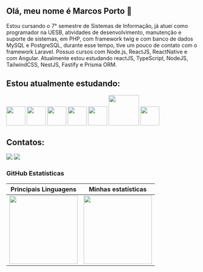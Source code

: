 ## Olá, meu nome é Marcos Porto 👋

Estou cursando o 7° semestre de Sistemas de Informação, já atuei como programador na UESB, atividades de desenvolvimento, manutenção e suporte de sistemas, em PHP, com framework twig e com banco de dados MySQL e PostgreSQL, durante esse tempo, tive um pouco de contato com o framework Laravel. Possuo cursos com Node.js, ReactJS, ReactNative e com Angular. Atualmente estou estudando reactJS, TypeScript, NodeJS, TailwindCSS, NestJS, Fastify e Prisma ORM.

## Estou atualmente estudando:

<img src="https://cdn.jsdelivr.net/gh/devicons/devicon/icons/react/react-original-wordmark.svg" width="50" height="50"/> <img src="https://cdn.jsdelivr.net/gh/devicons/devicon/icons/nodejs/nodejs-original-wordmark.svg"  width="50" height="50"/> <img  src="https://cdn.jsdelivr.net/gh/devicons/devicon/icons/typescript/typescript-original.svg" width="50" height="50"/> <img src="https://cdn.jsdelivr.net/gh/devicons/devicon/icons/html5/html5-original-wordmark.svg" width="50" height="50"/> <img src="https://cdn.jsdelivr.net/gh/devicons/devicon/icons/css3/css3-original-wordmark.svg" width="50" height="50"/> <img src="https://cdn.jsdelivr.net/gh/devicons/devicon/icons/tailwindcss/tailwindcss-original-wordmark.svg" width="80" height="80"/> <img src="https://cdn.jsdelivr.net/gh/devicons/devicon/icons/nestjs/nestjs-plain.svg" width="50" height="50"/>
          
          
          

## Contatos:

<div>

<a href="https://instagram.com/marqu1nhosp" target="_blank"><img src="https://img.shields.io/badge/-Instagram-%23E4405F?style=for-the-badge&logo=instagram&logoColor=white" target="_blank"></a> <a href="https://www.linkedin.com/in/marcos-porto-7135521b7/" target="_blank"> <img src="https://img.shields.io/badge/-LinkedIn-%230077B5?style=for-the-badge&logo=linkedin&logoColor=white" target="_blank"></a>   
</div>

  
  <h3>GitHub Estatísticas</h3>

Principais Linguagens   |    Minhas estatísticas 
:-------------------------:|:-------------------------:
<img height="180em" src="https://github-readme-stats.vercel.app/api/top-langs/?username=marqu1nhosp&layout=compact&langs_count=7&theme=dracula"/> | <img height="180em" src="https://github-readme-stats-sigma-five.vercel.app/api?username=marqu1nhosp&show_icons=true&theme=dracula&include_all_commits=true&count_private=true"/>
